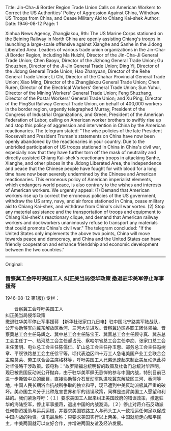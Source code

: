 Title: Jin-Cha-Ji Border Region Trade Union Calls on American Workers to Correct the US Authorities' Policy of Aggression Against China, Withdraw US Troops from China, and Cease Military Aid to Chiang Kai-shek
Author:
Date: 1946-08-12
Page: 1

Xinhua News Agency, Zhangjiakou, 9th: The US Marine Corps stationed on the Beining Railway in North China are openly assisting Chiang's troops in launching a large-scale offensive against Xianghe and Sanhe in the Jidong Liberated Area. Leaders of various trade union organizations in the Jin-Cha-Ji Border Region, including Ma Huizhi, Director of the Jin-Cha-Ji General Trade Union; Chen Baoyu, Director of the Jizhong General Trade Union; Gu Shouzhen, Director of the Ji-Jin General Trade Union; Ding Yi, Director of the Jidong General Trade Union; Hao Zhanyuan, Director of the Rehe General Trade Union; Li Chi, Director of the Chahar Provincial General Trade Union; Xiao Ming, Director of the Zhangjiakou General Trade Union; Chen Ruren, Director of the Electrical Workers' General Trade Union; Sun Yuhui, Director of the Mining Workers' General Trade Union; Feng Shuzhang, Director of the Postal Workers' General Trade Union; and Xu Ping, Director of the PingSui Railway General Trade Union, on behalf of 400,000 workers in the border region, urgently telegraphed Murray, President of the Congress of Industrial Organizations, and Green, President of the American Federation of Labor, calling on American worker brothers to swiftly rise up and stop this policy of aggression and intervention in China by the American reactionaries. The telegram stated: "The wise policies of the late President Roosevelt and President Truman's statements on China have now been openly abandoned by the reactionaries in your country. Due to the unbridled participation of US troops stationed in China in China's civil war, especially now that they have further torn off the mask of neutrality and directly assisted Chiang Kai-shek's reactionary troops in attacking Sanhe, Xianghe, and other places in the Jidong Liberated Area, the independence and peace that the Chinese people have fought for with blood for a long time have now been severely undermined by the Chinese and American reactionaries. This erroneous policy of American imperialist elements, which endangers world peace, is also contrary to the wishes and interests of American workers. We urgently appeal: (1) Demand that American workers rise up to correct the erroneous policies of the US government, withdraw the US army, navy, and air force stationed in China, cease military aid to Chiang Kai-shek, and withdraw from China's civil war vortex. (2) Stop any material assistance and the transportation of troops and equipment to Chiang Kai-shek's reactionary clique, and demand that American railway workers and dockworkers unanimously refuse to transport any materials that could promote China's civil war." The telegram concluded: "If the United States only implements the above two points, China will move towards peace and democracy, and China and the United States can have friendly cooperation and enhance friendship and economic development between the two countries."



<hr /> 

Original: 


### 晋察冀工会呼吁美国工人  纠正美当局侵华政策  撤退驻华美军停止军事援蒋

1946-08-12
第1版()
专栏：

　　晋察冀工会呼吁美国工人            
    纠正美当局侵华政策     
    撤退驻华美军停止军事援蒋
    【新华社张家口九日电】驻中国北宁路美军陆战队，公开协助蒋军向冀东解放区香河、三河大举进攻。晋察冀边区各职工团体领袖、晋察冀总工会主任马辉之、冀中总工会主任陈宝玉、冀晋总工会主任顾守真、冀东总工会主任丁一、热河总工会主任郝占元、察哈尔省总工会主任李痴、张家口总工会主任萧明、电业总工会主任陈儒仁、矿山总工会主任孙玉惠、邮务总工会主任冯树章、平绥铁路总工会主任徐平等，顷代表边区四十万工人急电美国产业工会联合会主席莫莱、劳工联合会主席格林等，呼吁美国工人兄弟迅速起来制止美反动派此种对华侵略干涉政策。该电称：“故罗斯福总统明智的政策及杜鲁门总统对华声明，现已被贵国反动派公开抛弃，由于驻华美军肆无忌惮的参与中国内战，特别目前已进一步撕毁中立的面目，直接协助蒋介石反动军队进攻冀东解放区三河、香河等地，中国人民长期浴血抗战所争取的独立和平，现已遭到中美反动派极其严重的破坏。美帝国主义分子此种危害世界和平的错误政策，同样是违背美国工人愿望和利益的。我们紧急呼吁：（１）要求美国工人起来纠正美国政府的错误政策，撤退驻华的海陆空军，停止军事援蒋，退出中国的内战漩涡。（２）停止对蒋介石反动派任何物资援助与运兵运械，并要求美国铁路工人与码头工人一致拒运任何足以促成中国内战的物资。该电最后称：只要求美国实行以上两条，中国就能走向和平民主，中美两国就可以友好合作，并增进两国友谊及经济发展。
